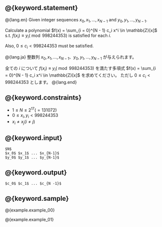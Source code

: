 ## @{keyword.statement}

@{lang.en}
Given integer sequences $x_0, x_1, ..., x_{N - 1}$ and $y_0, y_1, ..., y_{N - 1}$.

Calculate a polynomial $f(x) = \sum_{i = 0}^{N - 1} c_i x^i \in \mathbb{Z}[x]$ s.t. $f(x_i) \equiv y_i (\bmod 998244353)$ is satisfied for each $i$.

Also, $0 \leq c_i < 998244353$ must be satisfied.

@{lang.ja}
整数列 $x_0, x_1, ..., x_{N - 1}$、$y_0, y_1, ..., y_{N - 1}$ が与えられます。

全ての $i$ について $f(x_i) \equiv y_i (\bmod 998244353)$ を満たす多項式 $f(x) = \sum_{i = 0}^{N - 1} c_i x^i \in \mathbb{Z}[x]$ を求めてください。
ただし $0 \leq c_i < 998244353$ とします。
@{lang.end}


## @{keyword.constraints}

- $1 \leq N \leq 2^{17}(=131072)$
- $0 \leq x_i, y_i < 998244353$
- $x_i \neq x_j (i \neq j)$

## @{keyword.input}

```
$N$
$x_0$ $x_1$ ... $x_{N-1}$
$y_0$ $y_1$ ... $y_{N-1}$
```

## @{keyword.output}

```
$c_0$ $c_1$ ... $c_{N -1}$
```

## @{keyword.sample}

@{example.example_00}

@{example.example_01}
